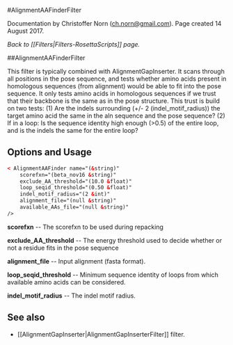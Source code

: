 #AlignmentAAFinderFilter

Documentation by Christoffer Norn (ch.norn@gmail.com).  Page created 14 August 2017.

*Back to [[Filters|Filters-RosettaScripts]] page.*

##AlignmentAAFinderFilter

This filter is typically combined with AlignmentGapInserter. It scans through all positions in the pose sequence, and tests whether amino acids present in homologous sequences (from alignment) would be able to fit into the pose sequence. It only tests amino acids in homologous sequences if we trust that their backbone is the same as in the pose structure. This trust is build on two tests: (1) Are the indels surrounding (+/- 2 (indel_motif_radius)) the target amino acid the same in the aln sequence and the pose sequence? (2) If in a loop: Is the sequence identity high enough (>0.5) of the entire loop, and is the indels the same for the entire loop?


## Options and Usage

```xml
< AlignmentAAFinder name="(&string)" 
    scorefxn="(beta_nov16 &string)" 
    exclude_AA_threshold="(10.0 &float)" 
    loop_seqid_threshold="(0.50 &float)" 
    indel_motif_radius="(2 &int)" 
    alignment_file="(null &string)" 
    available_AAs_file="(null &string)"
/>
```

**scorefxn** -- The scorefxn to be used during repacking

**exclude_AA_threshold** -- The energy threshold used to decide whether or not a residue fits in the pose sequence

**alignment_file** -- Input alignment (fasta format).

**loop_seqid_threshold** -- Minimum sequence identity of loops from which available amino acids can be considered.

**indel_motif_radius** -- The indel motif radius.

## See also

* [[AlignmentGapInserter|AlignmentGapInserterFilter]] filter.